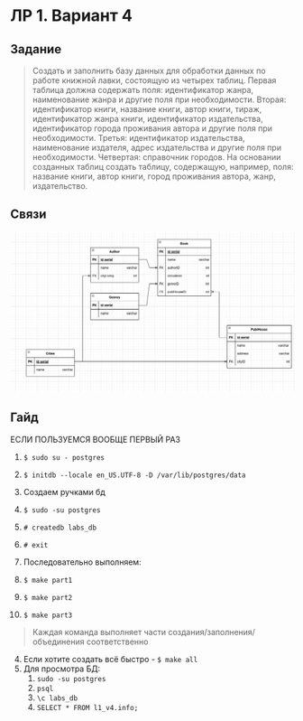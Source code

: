 # ЛР 1. Вариант 4


## Задание

> Создать и заполнить базу данных для обработки данных по работе книжной лавки,
> состоящую из четырех таблиц. Первая таблица должна содержать поля:
> идентификатор жанра, наименование жанра и другие поля при необходимости.
> Вторая: идентификатор книги, название книги, автор книги, тираж,
> идентификатор жанра книги, идентификатор издательства, идентификатор города
> проживания автора и другие поля при необходимости. Третья: идентификатор
> издательства, наименование издателя, адрес издательства и другие поля при
> необходимости. Четвертая: справочник городов. На основании созданных таблиц
> создать таблицу, содержащую, например, поля: название книги, автор книги,
> город проживания автора, жанр, издательство.

## Связи

![Connections](pic1.png)

## Гайд

ЕСЛИ ПОЛЬЗУЕМСЯ ВООБЩЕ ПЕРВЫЙ РАЗ
1. ``` $ sudo su - postgres ```  
  1. ``` $ initdb --locale en_US.UTF-8 -D /var/lib/postgres/data ```  

1. Создаем ручками бд
  1. ``` $ sudo -su postgres ```
  2. ``` # createdb labs_db ```
  3. ``` # exit ```
2. Последовательно выполняем:  
  1. ``` $ make part1 ```
  2. ``` $ make part2 ```
  3. ``` $ make part3 ```
  > Каждая команда выполняет части создания/заполнения/объединения соответственно
  4. Если хотите создать всё быстро - ``` $ make all ```
3. Для просмотра БД:
    1. ``` sudo -su postgres ```
    2. ``` psql ```
    3. ``` \c labs_db ```
    4. ``` SELECT * FROM l1_v4.info; ```
    